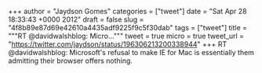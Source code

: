 
+++
author = "Jaydson Gomes"
categories = ["tweet"]
date = "Sat Apr 28 18:33:43 +0000 2012"
draft = false
slug = "4f8b89e87d69e42610a4435adf9225f9c5f30dab"
tags = ["tweet"]
title = """RT @davidwalshblog: Micro..."""
tweet = true
micro = true
tweet_url = "https://twitter.com/jaydson/status/196306213200338944"
+++
RT @davidwalshblog: Microsoft's refusal to make IE for Mac is essentially them admitting their browser offers nothing.
